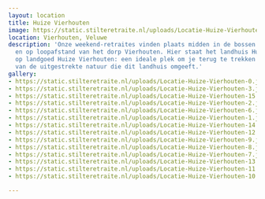 ```yaml
---
layout: location
title: Huize Vierhouten
image: https://static.stilteretraite.nl/uploads/Locatie-Huize-Vierhouten-15.jpg
location: Vierhouten, Veluwe
description: 'Onze weekend-retraites vinden plaats midden in de bossen in het buitengebied
  en op loopafstand van het dorp Vierhouten. Hier staat het landhuis Huize Vierhouten,
  op landgoed Huize Vierhouten: een ideale plek om je terug te trekken en te genieten
  van de uitgestrekte natuur die dit landhuis omgeeft.'
gallery:
- https://static.stilteretraite.nl/uploads/Locatie-Huize-Vierhouten-0.jpg
- https://static.stilteretraite.nl/uploads/Locatie-Huize-Vierhouten-3.jpg
- https://static.stilteretraite.nl/uploads/Locatie-Huize-Vierhouten-15.jpg
- https://static.stilteretraite.nl/uploads/Locatie-Huize-Vierhouten-2.jpg
- https://static.stilteretraite.nl/uploads/Locatie-Huize-Vierhouten-6.jpg
- https://static.stilteretraite.nl/uploads/Locatie-Huize-Vierhouten-1.jpg
- https://static.stilteretraite.nl/uploads/Locatie-Huize-Vierhouten-14.jpg
- https://static.stilteretraite.nl/uploads/Locatie-Huize-Vierhouten-12.jpg
- https://static.stilteretraite.nl/uploads/Locatie-Huize-Vierhouten-9.jpg
- https://static.stilteretraite.nl/uploads/Locatie-Huize-Vierhouten-8.jpg
- https://static.stilteretraite.nl/uploads/Locatie-Huize-Vierhouten-7.jpg
- https://static.stilteretraite.nl/uploads/Locatie-Huize-Vierhouten-13.jpg
- https://static.stilteretraite.nl/uploads/Locatie-Huize-Vierhouten-11.jpg
- https://static.stilteretraite.nl/uploads/Locatie-Huize-Vierhouten-10.jpg

---
```

